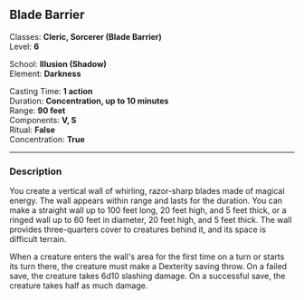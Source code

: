 ## Blade Barrier

Classes: **Cleric, Sorcerer (Blade Barrier)**  
Level: **6**  

School: **Illusion (Shadow)**  
Element: **Darkness**  

Casting Time: **1 action**  
Duration: **Concentration, up to 10 minutes**  
Range: **90 feet**  
Components: **V, S**  
Ritual: **False**  
Concentration: **True**  

------

### Description

You create a vertical wall of whirling, razor-sharp blades made of magical energy. The wall appears within range and lasts for the duration. You can make a straight wall up to 100 feet long, 20 feet high, and 5 feet thick, or a ringed wall up to 60 feet in diameter, 20 feet high, and 5 feet thick. The wall provides three-quarters cover to creatures behind it, and its space is difficult terrain.

When a creature enters the wall's area for the first time on a turn or starts its turn there, the creature must make a Dexterity saving throw. On a failed save, the creature takes 6d10 slashing damage. On a successful save, the creature takes half as much damage.